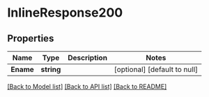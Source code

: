 # InlineResponse200

## Properties
Name | Type | Description | Notes
------------ | ------------- | ------------- | -------------
**Ename** | **string** |  | [optional] [default to null]

[[Back to Model list]](../README.md#documentation-for-models) [[Back to API list]](../README.md#documentation-for-api-endpoints) [[Back to README]](../README.md)


